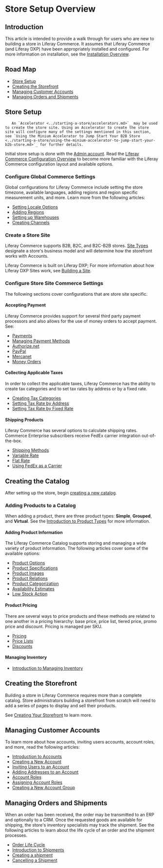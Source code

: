 # Store Setup Overview

## Introduction

This article is intended to provide a walk through for users who are new to building a store in Liferay Commerce. It assumes that Liferay Commerce (and Liferay DXP) have been appropriately installed and configured. For more information on installation, see the [Installation Overview](../../installation-and-upgrades/installation-overview.md).

## Road Map

* [Store Setup](#store-setup)
* [Creating the Storefront](#creating-the-storefront)
* [Managing Customer Accounts](#managing-customer-accounts)
* [Managing Orders and Shipments](#managing-orders-and-shipments)

## Store Setup

```note::
   An `Accelerator <../starting-a-store/accelerators.md>`_ may be used to create the store site. Using an Accelerator to create the store site will configure many of the settings mentioned in this section, see `Using the Minium Accelerator to Jump Start Your B2B Store <../starting-a-store/using-the-minium-accelerator-to-jump-start-your-b2b-store.md>`_ for further details.
```

Initial store setup is done with the [Admin account](./introduction-to-the-admin-account.md). Read the [Liferay Commerce Configuration Overview](../store-administration/liferay-commerce-configuration-overview.md) to become more familiar with the Liferay Commerce configuration layout and available options.

### Configure Global Commerce Settings

Global configurations for Liferay Commerce include setting the store timezone, available languages, adding regions and region specific measurement units, and more. Learn more from the following articles:

* [Setting Locale Options](../store-administration/locale-options.md)
* [Adding Regions](../store-administration/adding-regions.md)
* [Setting up Warehouses](../managing-a-catalog/managing-inventory/warehouse-reference-guide.md)
* [Creating Channels](./channels/introduction-to-channels.md)

### Create a Store Site

Liferay Commerce supports B2B, B2C, and B2C-B2B stores. [Site Types](../starting-a-store/sites-and-site-types.md) designate a store's business model and will determine how the storefront works with Accounts.

Liferay Commerce is built on Liferay DXP; For more information about how Liferay DXP Sites work, see [Building a Site](https://learn.liferay.com/dxp/latest/en/site-building/building-sites/adding-a-site.html).

### Configure Store Site Commerce Settings

The following sections cover configurations that are store site specific.

#### Accepting Payment

Liferay Commerce provides support for several third party payment processors and also allows for the use of money orders to accept payment. See:

* [Payments](../store-administration/configuring-payment-methods/payments.md)
* [Managing Payment Methods](../store-administration/configuring-payment-methods/managing-payment-methods.md)
* [Authorize.net](../store-administration/configuring-payment-methods/authorize.net.md)
* [PayPal](../store-administration/configuring-payment-methods/mercanet.md)
* [Mercanet](../store-administration/configuring-payment-methods/mercanet.md)
* [Money Orders](../store-administration/configuring-payment-methods/mercanet.md)

#### Collecting Applicable Taxes

In order to collect the applicable taxes, Liferay Commerce has the ability to create tax categories and to set tax rates by address or by a fixed rate.

* [Creating Tax Categories](../store-administration/configuring-taxes/creating-tax-categories.md)
* [Setting Tax Rate by Address](../store-administration/configuring-taxes/setting-tax-rate-by-address.md)
* [Setting Tax Rate by Fixed Rate](../store-administration/configuring-taxes/setting-tax-rate-by-fixed-rate.md)

#### Shipping Products

Liferay Commerce has several options to calculate shipping rates. Commerce Enterprise subscribers receive FedEx carrier integration out-of-the-box.

* [Shipping Methods](../store-administration/configuring-shipping-methods/shipping-methods.md)
* [Variable Rate](../store-administration/configuring-shipping-methods/using-the-variable-rate-shipping-method.md)
* [Flat Rate](../store-administration/configuring-shipping-methods/using-the-flat-rate-shipping-method.md)
* [Using FedEx as a Carrier](../store-administration/configuring-shipping-methods/using-the-fedex-shipping-method.md)

## Creating the Catalog

After setting up the store, begin [creating a new catalog](../managing-a-catalog/catalogs/creating-a-new-catalog.md).

### Adding Products to a Catalog

When adding a product, there are three product types: **Simple**, **Grouped**, and **Virtual**. See the [Introduction to Product Types](../managing-a-catalog/creating-and-managing-products/product-types/introduction-to-product-types.md) for more information.

#### Adding Product Information

The Liferay Commerce Catalog supports storing and managing a wide variety of product information. The following articles cover some of the available options:

* [Product Options](../managing-a-catalog/creating-and-managing-products/products/customizing-your-product-with-product-options.md)
* [Product Specifications](../managing-a-catalog/creating-and-managing-products/products/specifications.md)
* [Product Images](../managing-a-catalog/creating-and-managing-products/products/product-images.md)
* [Product Relations](../managing-a-catalog/creating-and-managing-products/products/related-products-up-sells-and-cross-sells.md)
* [Product Categorization](../managing-a-catalog/creating-and-managing-products/products/organizing-your-catalog-with-product-categories.md)
* [Availability Estimates](../managing-a-catalog/managing-inventory/availability-estimates.md)
* [Low Stock Action](../managing-a-catalog/managing-inventory/low-stock-action.md)

#### Product Pricing

There are several ways to price products and these methods are related to one another in a pricing hierarchy: base price, price list, tiered price, promo price and discount. Pricing is managed per SKU.

* [Pricing](../managing-a-catalog/managing-price/introduction-to-product-pricing-methods.md)
* [Price Lists](../managing-a-catalog/managing-price/creating-a-price-list.md)
* [Discounts](../promoting-products/introduction-to-discounts.md)

#### Managing Inventory

* [Introduction to Managing Inventory](../managing-a-catalog/managing-inventory/introduction-to-managing-inventory.md)

## Creating the Storefront

Building a store in Liferay Commerce requires more than a complete catalog. Store administrators building a storefront from scratch will need to add a series of pages to display and sell their products.

See [Creating Your Storefront](../creating-store-content/creating-your-storefront.md) to learn more.

## Managing Customer Accounts

To learn more about how accounts, inviting users accounts, account roles, and more, read the following articles:

* [Introduction to Accounts](../account-management/introduction-to-accounts.md)
* [Creating a New Account](../account-management/creating-a-new-account.md)
* [Inviting Users to an Account](../account-management/inviting-users-to-an-account.md)
* [Adding Addresses to an Account](../account-management/adding-addresses-to-an-account.md)
* [Account Roles](../account-management/account-roles.md)
* [Assigning Account Roles](../account-management/assigning-account-roles.md)
* [Creating a New Account Group](../account-management/creating-a-new-account-group.md)

## Managing Orders and Shipments

When an order has been received, the order may be transmitted to an ERP and optionally to a CRM. Once the requested goods are available for shipping, the store's inventory specialists may track the shipment. See the following articles to learn about the life cycle of an order and the shipment processes.

* [Order Life Cycle](../orders-and-fulfillment/orders/order-life-cycle.md)
* [Introduction to Shipments](../orders-and-fulfillment/shipments/introduction-to-shipments.md)
* [Creating a shipment](../orders-and-fulfillment/shipments/creating-a-shipment.md)
* [Cancelling a Shipment](../orders-and-fulfillment/shipments/cancelling-a-shipment.md)
